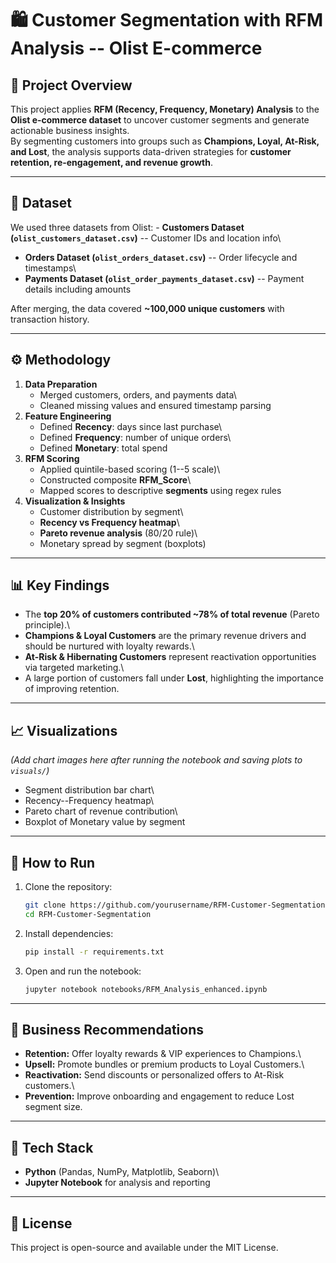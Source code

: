 # 🛍️ Customer Segmentation with RFM Analysis -- Olist E-commerce

## 📌 Project Overview

This project applies **RFM (Recency, Frequency, Monetary) Analysis** to
the **Olist e-commerce dataset** to uncover customer segments and
generate actionable business insights.\
By segmenting customers into groups such as **Champions, Loyal, At-Risk,
and Lost**, the analysis supports data-driven strategies for **customer
retention, re-engagement, and revenue growth**.

------------------------------------------------------------------------

## 📂 Dataset

We used three datasets from Olist: - **Customers Dataset
(`olist_customers_dataset.csv`)** -- Customer IDs and location info\
- **Orders Dataset (`olist_orders_dataset.csv`)** -- Order lifecycle and
timestamps\
- **Payments Dataset (`olist_order_payments_dataset.csv`)** -- Payment
details including amounts

After merging, the data covered **\~100,000 unique customers** with
transaction history.

------------------------------------------------------------------------

## ⚙️ Methodology

1.  **Data Preparation**
    -   Merged customers, orders, and payments data\
    -   Cleaned missing values and ensured timestamp parsing
2.  **Feature Engineering**
    -   Defined **Recency**: days since last purchase\
    -   Defined **Frequency**: number of unique orders\
    -   Defined **Monetary**: total spend
3.  **RFM Scoring**
    -   Applied quintile-based scoring (1--5 scale)\
    -   Constructed composite **RFM_Score**\
    -   Mapped scores to descriptive **segments** using regex rules
4.  **Visualization & Insights**
    -   Customer distribution by segment\
    -   **Recency vs Frequency heatmap**\
    -   **Pareto revenue analysis** (80/20 rule)\
    -   Monetary spread by segment (boxplots)

------------------------------------------------------------------------

## 📊 Key Findings

-   The **top 20% of customers contributed \~78% of total revenue**
    (Pareto principle).\
-   **Champions & Loyal Customers** are the primary revenue drivers and
    should be nurtured with loyalty rewards.\
-   **At-Risk & Hibernating Customers** represent reactivation
    opportunities via targeted marketing.\
-   A large portion of customers fall under **Lost**, highlighting the
    importance of improving retention.

------------------------------------------------------------------------

## 📈 Visualizations

*(Add chart images here after running the notebook and saving plots to
`visuals/`)*

-   Segment distribution bar chart\
-   Recency--Frequency heatmap\
-   Pareto chart of revenue contribution\
-   Boxplot of Monetary value by segment

------------------------------------------------------------------------

## 🚀 How to Run

1.  Clone the repository:

    ``` bash
    git clone https://github.com/yourusername/RFM-Customer-Segmentation.git
    cd RFM-Customer-Segmentation
    ```

2.  Install dependencies:

    ``` bash
    pip install -r requirements.txt
    ```

3.  Open and run the notebook:

    ``` bash
    jupyter notebook notebooks/RFM_Analysis_enhanced.ipynb
    ```

------------------------------------------------------------------------

## 📌 Business Recommendations

-   **Retention:** Offer loyalty rewards & VIP experiences to
    Champions.\
-   **Upsell:** Promote bundles or premium products to Loyal Customers.\
-   **Reactivation:** Send discounts or personalized offers to At-Risk
    customers.\
-   **Prevention:** Improve onboarding and engagement to reduce Lost
    segment size.

------------------------------------------------------------------------

## 🧰 Tech Stack

-   **Python** (Pandas, NumPy, Matplotlib, Seaborn)\
-   **Jupyter Notebook** for analysis and reporting

------------------------------------------------------------------------

## 📄 License

This project is open-source and available under the MIT License.
